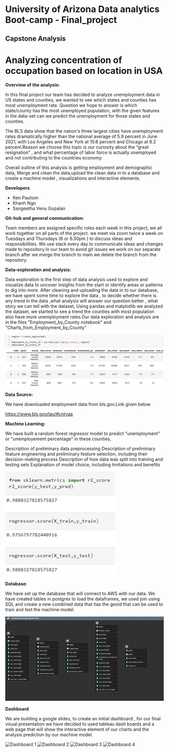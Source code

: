 # University of Arizona Data analytics Boot-camp - Final_project
## Capstone Analysis

# Analyzing concentration of occupation based on location in USA

**Overview of the analysis:**

In this final project our team has decided to analyze unemployment data in US states and counties, we wanted to see which states and counties has most unemployment rate. Question we hope to answer is which state/county has the most unemployed population, with the given features in the data-set can we predict the unemployment for those states and counties.

The BLS data show that the nation's three largest cities have unemployment rates dramatically higher than the national average of 5.9 percent in June 2021, with Los Angeles and New York at 10.6 percent and Chicago at 8.2 percent.Reason we choose this topic is our curiosity about the “great resignation” , and what percentage of labor force is actually unemployed and not contributing to the countries economy.

Overall outline of this analysis is getting employment and demographic data, Merge and clean the data,upload the clean data in to a database and create a machine model , visualizations and interactive elements.

**Developers**

- Ken Paulson
- Khanh Ngo
- Sangeetha Venu Gopalan

**Git-hub and general communication:**

Team members are assigned specific roles each week in this project, we all work together on all parts of the project. we meet via zoom twice a week on Tuesdays and Thursdays (6 or 6.30pm ) to discuss ideas and responsibilities. We use slack every day to communicate ideas and changes made to repository.In our team to avoid git issues we work on our separate branch after we merge the branch to main we delete the branch from the repository.

**Data-exploration and analysis:** 

Data exploration is the first step of data analysis used to explore and visualize data to uncover insights from the start or identify areas or patterns to dig into more. After cleaning and uploading the data in to our database, we have spent some time to explore the data , to decide whether there is any trend in the data ,what analysis will answer our question better , what story we can tell with the dataset, Using pandas and matplotlib  we analyzed the dataset, we started to see a trend the counties with most population also have more unemployment rates.Our data exploration and analysis are in the files "Employment_by_County notebook" and "Charts_from_Employment_by_County"


![data_frame](images/final_data.PNG)


**Data Source:**

We have downloaded employment data from bls.gov.Link given below 

https://www.bls.gov/lau/#cntyaa


**Machine Learning:** 

We have built a random forest regressor model to predict "unemployment" or "unemployement percentage" in these counties, 

Description of preliminary data preprocessing 
Description of preliminary feature engineering and preliminary feature selection, including their decision-making process 
Description of how data was split into training and testing sets 
Explanation of model choice, including limitations and benefits

![Regressor](images/ml_r2.PNG)

**Database:** 

We have set up the database that will connect to AWS with our data. We have created tables in postgres to load the dataframes, we used join using SQL and create a new combined data that has the geoid that can be used to train and test the machine model.

![projected_erd](images/project_ERD_DB.PNG)


**Dashboard** 

We are building a google slides, to create an initial dashboard , for our final visual presentation we have decided to used tableau dash boards and a web page that will show the interactive element of our charts and the analysis prediction by our machine model.

![Dashboard 1](https://public.tableau.com/app/profile/sangeetha.venu.gopalan/viz/Final_project_stateoverview_db/State_overview_db?publish=yes)
![Dashboard 2](https://public.tableau.com/app/profile/sangeetha.venu.gopalan/viz/Final_project_county_db/county_overview_db?publish=yes)
![Dashboard 3](https://public.tableau.com/app/profile/sangeetha.venu.gopalan/viz/Final_project_top_unemp_db/state_county_top_unemployed_db?publish=yes)
![Dashboard 4](https://public.tableau.com/app/profile/sangeetha.venu.gopalan/viz/Final_project_Race_map/race_pop?publish=yes)
